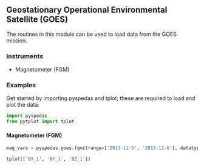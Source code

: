 
## Geostationary Operational Environmental Satellite (GOES)
The routines in this module can be used to load data from the GOES mission. 

### Instruments
- Magnetometer (FGM)

### Examples
Get started by importing pyspedas and tplot; these are required to load and plot the data:

```python
import pyspedas
from pytplot import tplot
```

#### Magnetometer (FGM)

```python
mag_vars = pyspedas.goes.fgm(trange=['2013-11-5', '2013-11-6'], datatype='512ms')

tplot(['BX_1', 'BY_1', 'BZ_1'])
```

